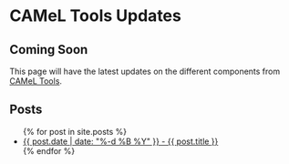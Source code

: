 # CAMeL Tools Updates

## Coming Soon

This page will have the latest updates on the different components from [CAMeL Tools](https://github.com/CAMeL-Lab/camel_tools).

## Posts

<ul class="post-list">
  {% for post in site.posts %}
    <li>
      <a href="{{ site.baseurl }}{{ post.url }}">{{ post.date | date: "%-d %B %Y" }} - {{ post.title }}</a>
    </li>
  {% endfor %}
</ul>
